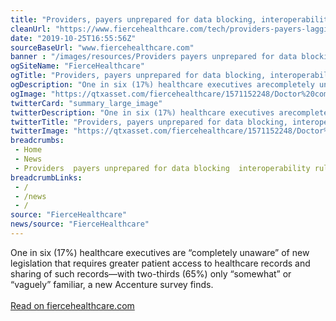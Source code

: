 ```yaml
--- 
title: "Providers, payers unprepared for data blocking, interoperability rules: Accenture survey"
cleanUrl: "https://www.fiercehealthcare.com/tech/providers-payers-lagging-awareness-and-preparation-for-data-blocking-interoperability-rules"
date: "2019-10-25T16:55:56Z"
sourceBaseUrl: "www.fiercehealthcare.com"
banner : "/images/resources/Providers payers unprepared for data blocking interoperability rules Accenture survey.png"
ogSiteName: "FierceHealthcare"
ogTitle: "Providers, payers unprepared for data blocking, interoperability rules: Accenture survey"
ogDescription: "One in six (17%) healthcare executives arecompletely unaware of new legislation that requires greater patient access to healthcare records and sharing of such recordswith two-thirds (65%) only somewhat or vaguely familiar, a new Accenture survey finds."
ogImage: "https://qtxasset.com/fiercehealthcare/1571152248/Doctor%20computer%20medical%20records.jpg/Doctor%20computer%20medical%20records.jpg?kNqdW9FX.fX.BDkEvCRMcHFilx_oDc8."
twitterCard: "summary_large_image"
twitterDescription: "One in six (17%) healthcare executives arecompletely unaware of new legislation that requires greater patient access to healthcare records and sharing of such recordswith two-thirds (65%) only somewhat or vaguely familiar, a new Accenture survey finds."
twitterTitle: "Providers, payers unprepared for data blocking, interoperability rules: Accenture survey"
twitterImage: "https://qtxasset.com/fiercehealthcare/1571152248/Doctor%20computer%20medical%20records.jpg/Doctor%20computer%20medical%20records.jpg?kNqdW9FX.fX.BDkEvCRMcHFilx_oDc8."
breadcrumbs:
 - Home
 - News
 - Providers  payers unprepared for data blocking  interoperability rules  Accenture survey
breadcrumbLinks:
 - / 
 - /news
 - / 
source: "FierceHealthcare"
news/source: "FierceHealthcare"
---
```

One in six (17%) healthcare executives are “completely unaware” of new legislation that requires greater patient access to healthcare records and sharing of such records—with two-thirds (65%) only “somewhat” or “vaguely” familiar, a new Accenture survey finds.<br><br><a target="_blank" href=https://www.fiercehealthcare.com/tech/providers-payers-lagging-awareness-and-preparation-for-data-blocking-interoperability-rules>Read on fiercehealthcare.com</a>
